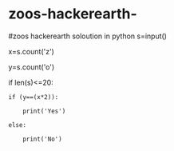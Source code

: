 # zoos-hackerearth-
#zoos hackerearth  soloution in python
s=input()

x=s.count('z')

y=s.count('o')

if len(s)<=20:

    if (y==(x*2)):

        print('Yes')

    else:

        print('No')
